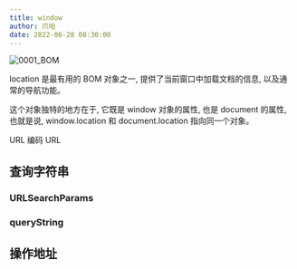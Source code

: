 ```yaml
---
title: window
author: 爪哈
date: 2022-06-28 08:30:00
---
```


![0001_BOM](https://cdn.jsdelivr.net/gh/lemonnuu/PicGoPictureBed/markdown/JavaScript/0001_BOM.png)

location 是最有用的 BOM 对象之一, 提供了当前窗口中加载文档的信息, 以及通常的导航功能。

这个对象独特的地方在于, 它既是 window 对象的属性, 也是 document 的属性, 也就是说, window.location 和 document.location 指向同一个对象。

URL 编码
URL

## 查询字符串
### URLSearchParams
### queryString
## 操作地址